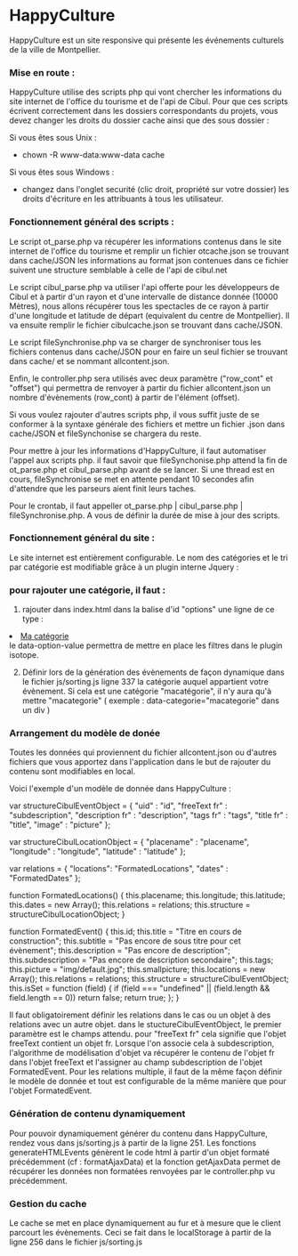 HappyCulture
============

HappyCulture est un site responsive qui présente les événements culturels de la ville de Montpellier.

### Mise en route :

HappyCulture utilise des scripts php qui vont chercher les informations du site internet de l'office du tourisme et de l'api de Cibul. Pour que ces scripts écrivent correctement dans les dossiers correspondants du projets, vous devez changer les droits du dossier cache ainsi que des sous dossier : 

Si vous êtes sous Unix : 

* chown -R www-data:www-data cache

Si vous êtes sous Windows :

* changez dans l'onglet securité (clic droit, propriété sur votre dossier) les droits d'écriture en les attribuants à tous les utilisateur.

### Fonctionnement général des scripts :

Le script ot_parse.php va récupérer les informations contenus dans le site internet de l'office du tourisme et remplir un fichier otcache.json se trouvant dans cache/JSON les informations au format json contenues dans ce fichier suivent une structure semblable à celle de l'api de cibul.net

Le script cibul_parse.php va utiliser l'api offerte pour les développeurs de Cibul et à partir d'un rayon et d'une intervalle de distance donnée (10000 Mètres), nous allons récupérer tous les spectacles de ce rayon à partir d'une longitude et latitude de départ (equivalent du centre de Montpellier). Il va ensuite remplir le fichier cibulcache.json se trouvant dans cache/JSON.

Le script fileSynchronise.php va se charger de synchroniser tous les fichiers contenus dans cache/JSON pour en faire un seul fichier se trouvant dans cache/ et se nommant allcontent.json.

Enfin, le controller.php sera utilisés avec deux paramètre ("row_cont" et "offset") qui permettra de renvoyer à partir du fichier allcontent.json un nombre d'évènements (row_cont) à partir de l'élément (offset).

Si vous voulez rajouter d'autres scripts php, il vous suffit juste de se conformer à la syntaxe générale des fichiers et mettre un fichier .json dans cache/JSON et fileSynchonise se chargera du reste. 

Pour mettre à jour les informations d'HappyCulture, il faut automatiser l'appel aux scripts php. il faut savoir que fileSynchonise.php attend la fin de ot_parse.php et cibul_parse.php avant de se lancer. Si une thread est en cours, fileSynchronise se met en attente pendant 10 secondes afin d'attendre que les parseurs aient finit leurs taches.

Pour le crontab, il faut appeller ot_parse.php | cibul_parse.php | fileSynchronise.php. A vous de définir la durée de mise à jour des scripts.

### Fonctionnement général du site : 

Le site internet est entièrement configurable. Le nom des catégories et le tri par catégorie est modifiable grâce à un plugin interne Jquery :

### pour rajouter une catégorie, il faut : 

1) rajouter dans index.html dans la balise d'id "options" une ligne de ce type :

<li><a href="#filter" data-option-value="macategorie" class="selected button orange glo\
ssy">Ma catégorie</a></li>
le data-option-value permettra de mettre en place les filtres dans le plugin isotope. 

2) Définir lors de la génération des évènements de façon dynamique dans le fichier js/sorting.js ligne 337 la catégorie auquel appartient votre évènement. Si cela est une catégorie "macatégorie", il n'y aura qu'à mettre "macategorie" ( exemple : data-categorie="macategorie" dans un div )

### Arrangement du modèle de donée 

Toutes les données qui proviennent du fichier allcontent.json ou d'autres fichiers que vous apportez dans l'application dans le but de rajouter du contenu sont modifiables en local. 

Voici l'exemple d'un modèle de donnée dans HappyCulture :

var structureCibulEventObject = {
	"uid"	: "id",
	"freeText fr" : "subdescription",
	"description fr" : "description",
	"tags fr" : "tags",
	"title fr" : "title",
	"image" : "picture"
};

var structureCibulLocationObject = {
	"placename" : "placename",
	"longitude" : "longitude",
	"latitude" 	: "latitude"
};


var relations = {
	"locations": "FormatedLocations",
	"dates" : "FormatedDates"
};

function FormatedLocations() {
	this.placename;
	this.longitude;
	this.latitude;
	this.dates = new Array();
	this.relations = relations;
	this.structure = structureCibulLocationObject;
}

function FormatedEvent() {
	this.id;
	this.title = "Titre en cours de construction";
	this.subtitle = "Pas encore de sous titre pour cet évènement";
	this.description = "Pas encore de description";
	this.subdescription = "Pas encore de description secondaire";
	this.tags;
	this.picture = "img/default.jpg";
	this.smallpicture;
	this.locations = new Array();
	this.relations = relations;
	this.structure = structureCibulEventObject;
	this.isSet = function (field) {
		if (field === "undefined" || (field.length && field.length == 0))
			return false;
		return true;
	};
}

Il faut obligatoirement définir les relations dans le cas ou un objet à des relations avec un autre objet. 
dans le stuctureCibulEventObject, le premier paramètre est le champs attendu. pour "freeText fr" cela signifie que l'objet freeText contient un objet fr. Lorsque l'on associe cela à subdescription, l'algorithme de modélisation d'objet va récupérer le contenu de l'objet fr dans l'objet freeText et l'assigner au champ subdescription de l'objet FormatedEvent. Pour les relations multiple, il faut de la même façon définir le modèle de donnée et tout est configurable de la même manière que pour l'objet FormatedEvent.


### Génération de contenu dynamiquement

Pour pouvoir dynamiquement générer du contenu dans HappyCulture, rendez vous dans js/sorting.js à partir de la ligne 251. Les fonctions generateHTMLEvents génèrent le code html à partir d'un objet formaté précédemment (cf : formatAjaxData) et la fonction getAjaxData permet de récupérer les données non formatées renvoyées par le controller.php vu précédemment.

### Gestion du cache

Le cache se met en place dynamiquement au fur et à mesure que le client parcourt les évènements. Ceci se fait dans le localStorage à partir de la ligne 256 dans le fichier js/sorting.js